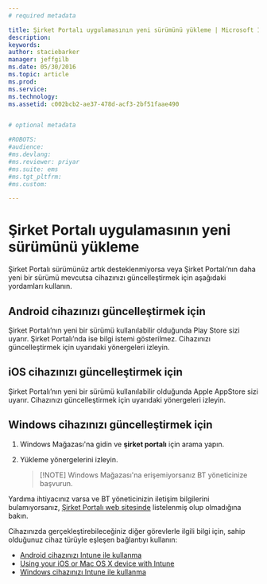 ```yaml
---
# required metadata

title: Şirket Portalı uygulamasının yeni sürümünü yükleme | Microsoft Intune
description:
keywords:
author: staciebarker
manager: jeffgilb
ms.date: 05/30/2016
ms.topic: article
ms.prod:
ms.service:
ms.technology:
ms.assetid: c002bcb2-ae37-478d-acf3-2bf51faae490


# optional metadata

#ROBOTS:
#audience:
#ms.devlang:
#ms.reviewer: priyar
#ms.suite: ems
#ms.tgt_pltfrm:
#ms.custom:

---
```


# Şirket Portalı uygulamasının yeni sürümünü yükleme

Şirket Portalı sürümünüz artık desteklenmiyorsa veya Şirket Portalı’nın daha yeni bir sürümü mevcutsa cihazınızı güncelleştirmek için aşağıdaki yordamları kullanın.

## Android cihazınızı güncelleştirmek için

Şirket Portalı’nın yeni bir sürümü kullanılabilir olduğunda Play Store sizi uyarır. Şirket Portalı’nda ise bilgi istemi gösterilmez. Cihazınızı güncelleştirmek için uyarıdaki yönergeleri izleyin.

## iOS cihazınızı güncelleştirmek için

Şirket Portalı’nın yeni bir sürümü kullanılabilir olduğunda Apple AppStore sizi uyarır. Cihazınızı güncelleştirmek için uyarıdaki yönergeleri izleyin.

## Windows cihazınızı güncelleştirmek için

1.  Windows Mağazası'na gidin ve **şirket portalı** için arama yapın.

2.  Yükleme yönergelerini izleyin.

    > [!NOTE] Windows Mağazası'na erişemiyorsanız BT yöneticinize başvurun.


Yardıma ihtiyacınız varsa ve BT yöneticinizin iletişim bilgilerini bulamıyorsanız, [Şirket Portalı web sitesinde](http://portal.manage.microsoft.com) listelenmiş olup olmadığına bakın.

Cihazınızda gerçekleştirebileceğiniz diğer görevlerle ilgili bilgi için, sahip olduğunuz cihaz türüyle eşleşen bağlantıyı kullanın:

- [Android cihazınızı Intune ile kullanma](using-your-android-device-with-intune.md)</br>
- [Using your iOS or Mac OS X device with Intune](using-your-ios-or-mac-os-x-device-with-intune.md)</br>
- [Windows cihazınızı Intune ile kullanma](using-your-windows-device-with-intune.md)



<!--HONumber=Jun16_HO1-->


